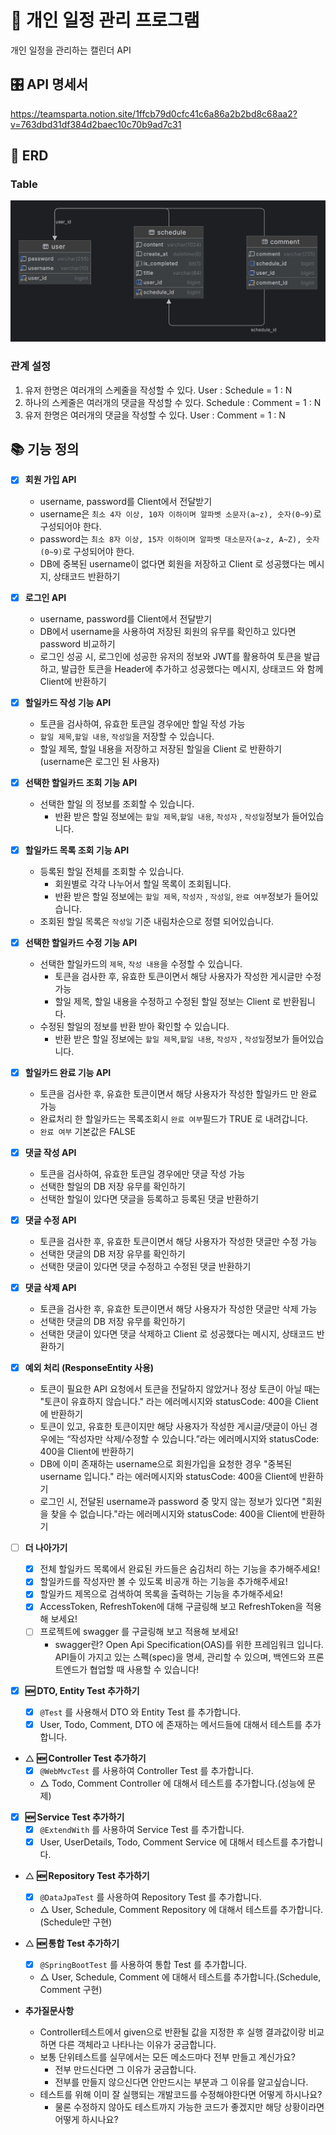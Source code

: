 # 📅 개인 일정 관리 프로그램


개인 일정을 관리하는 캘린더 API

## 🎛️ API 명세서
https://teamsparta.notion.site/1ffcb79d0cfc41c6a86a2b2bd8c68aa2?v=763dbd31df384d2baec10c70b9ad7c31

## 🔐 ERD
### **Table**
![img.png](img.png)


### **관계 설정**

1. 유저 한명은 여러개의 스케줄을 작성할 수 있다.
   User : Schedule = 1 : N
2. 하나의 스케줄은 여러개의 댓글을 작성할 수 있다.
   Schedule : Comment = 1 : N
3. 유저 한명은 여러개의 댓글을 작성할 수 있다.
   User : Comment = 1 : N


## 📚 기능 정의

- [x] **회원 가입 API**
  - username, password를 Client에서 전달받기
  - username은  `최소 4자 이상, 10자 이하이며 알파벳 소문자(a~z), 숫자(0~9)`로 구성되어야 한다.
  - password는  `최소 8자 이상, 15자 이하이며 알파벳 대소문자(a~z, A~Z), 숫자(0~9)`로 구성되어야 한다.
  - DB에 중복된 username이 없다면 회원을 저장하고 Client 로 성공했다는 메시지, 상태코드 반환하기


- [x] **로그인 API**
  - username, password를 Client에서 전달받기
  - DB에서 username을 사용하여 저장된 회원의 유무를 확인하고 있다면 password 비교하기
  - 로그인 성공 시, 로그인에 성공한 유저의 정보와 JWT를 활용하여 토큰을 발급하고,
    발급한 토큰을 Header에 추가하고 성공했다는 메시지, 상태코드 와 함께 Client에 반환하기


- [x] **할일카드 작성 기능 API**
  - 토큰을 검사하여, 유효한 토큰일 경우에만 할일 작성 가능
  - `할일 제목`,`할일 내용`, `작성일`을 저장할 수 있습니다.
  - 할일 제목, 할일 내용을 저장하고 저장된 할일을 Client 로 반환하기(username은 로그인 된 사용자)


- [x] **선택한 할일카드 조회 기능 API**
  - 선택한 할일 의 정보를 조회할 수 있습니다.
    - 반환 받은 할일 정보에는 `할일 제목`,`할일 내용`, `작성자` , `작성일`정보가 들어있습니다.


- [x] **할일카드 목록 조회 기능 API**
  - 등록된 할일 전체를 조회할 수 있습니다.
      - 회원별로 각각 나누어서 할일 목록이 조회됩니다.
      - 반환 받은 할일 정보에는 `할일 제목`, `작성자` , `작성일`, `완료 여부`정보가 들어있습니다.
  - 조회된 할일 목록은 `작성일` 기준 내림차순으로 정렬 되어있습니다.


- [x] **선택한 할일카드 수정 기능 API**
  - 선택한 할일카드의 `제목`, `작성 내용`을 수정할 수 있습니다.
      - 토큰을 검사한 후, 유효한 토큰이면서 해당 사용자가 작성한 게시글만 수정 가능
      - 할일 제목, 할일 내용을 수정하고 수정된 할일 정보는 Client 로 반환됩니다.
  - 수정된 할일의 정보를 반환 받아 확인할 수 있습니다.
    - 반환 받은 할일 정보에는 `할일 제목`,`할일 내용`, `작성자` , `작성일`정보가 들어있습니다.


- [x] **할일카드 완료 기능 API**
  - 토큰을 검사한 후, 유효한 토큰이면서 해당 사용자가 작성한 할일카드 만 완료 가능
  - 완료처리 한 할일카드는 목록조회시 `완료 여부`필드가 TRUE 로 내려갑니다.
  - `완료 여부` 기본값은 FALSE


- [x]  **댓글 작성 API**
    - 토큰을 검사하여, 유효한 토큰일 경우에만 댓글 작성 가능
    - 선택한 할일의 DB 저장 유무를 확인하기
    - 선택한 할일이 있다면 댓글을 등록하고 등록된 댓글 반환하기


- [x]  **댓글 수정 API**
    - 토큰을 검사한 후, 유효한 토큰이면서 해당 사용자가 작성한 댓글만 수정 가능
    - 선택한 댓글의 DB 저장 유무를 확인하기
    - 선택한 댓글이 있다면 댓글 수정하고 수정된 댓글 반환하기


- [x]  **댓글 삭제 API**
    - 토큰을 검사한 후, 유효한 토큰이면서 해당 사용자가 작성한 댓글만 삭제 가능
    - 선택한 댓글의 DB 저장 유무를 확인하기
    - 선택한 댓글이 있다면 댓글 삭제하고 Client 로 성공했다는 메시지, 상태코드 반환하기


- [x]  **예외 처리 (ResponseEntity 사용)**
    - 토큰이 필요한 API 요청에서 토큰을 전달하지 않았거나 정상 토큰이 아닐 때는 "토큰이 유효하지 않습니다." 라는 에러메시지와 statusCode: 400을 Client에 반환하기
    - 토큰이 있고, 유효한 토큰이지만 해당 사용자가 작성한 게시글/댓글이 아닌 경우에는 “작성자만 삭제/수정할 수 있습니다.”라는 에러메시지와 statusCode: 400을 Client에 반환하기
    - DB에 이미 존재하는 username으로 회원가입을 요청한 경우 "중복된 username 입니다." 라는 에러메시지와 statusCode: 400을 Client에 반환하기
    - 로그인 시, 전달된 username과 password 중 맞지 않는 정보가 있다면 "회원을 찾을 수 없습니다."라는 에러메시지와 statusCode: 400을 Client에 반환하기

- [ ] **더 나아가기**
  - [x] 전체 할일카드 목록에서 완료된 카드들은 숨김처리 하는 기능을 추가해주세요!
  - [x] 할일카드를 작성자만 볼 수 있도록 비공개 하는 기능을 추가해주세요!
  - [x] 할일카드 제목으로 검색하여 목록을 출력하는 기능을 추가해주세요!
  - [x] AccessToken, RefreshToken에 대해 구글링해 보고 RefreshToken을 적용해 보세요!
  - [ ] 프로젝트에 swagger 를 구글링해 보고 적용해 보세요!
    - swagger란? Open Api Specification(OAS)를 위한 프레임워크 입니다. API들이 가지고 있는 스펙(spec)을 명세, 관리할 수 있으며, 백엔드와 프론트엔드가 협업할 때 사용할 수 있습니다!


- [x]  **🆕 DTO, Entity Test 추가하기**
    - [x] `@Test` 를 사용해서 DTO 와 Entity Test 를 추가합니다.
    - [x] User, Todo, Comment, DTO 에 존재하는 메서드들에 대해서 테스트를 추가합니다.
- △  **🆕 Controller Test 추가하기**
    - [x] `@WebMvcTest` 를 사용하여 Controller Test 를 추가합니다.
    -  △ Todo, Comment Controller 에 대해서 테스트를 추가합니다.(성능에 문제)
- [x]  **🆕 Service Test 추가하기**
    - [x] `@ExtendWith` 를 사용하여 Service Test 를 추가합니다.
    - [x] User, UserDetails, Todo, Comment Service 에 대해서 테스트를 추가합니다.
- △  **🆕 Repository Test 추가하기**
    - [x] `@DataJpaTest` 를 사용하여 Repository Test 를 추가합니다.
    -  △ User, Schedule, Comment Repository 에 대해서 테스트를 추가합니다.(Schedule만 구현)
- △  **🆕 통합 Test 추가하기**
    - [x] `@SpringBootTest` 를 사용하여 통합 Test 를 추가합니다.
    -  △ User, Schedule, Comment 에 대해서 테스트를 추가합니다.(Schedule, Comment 구현)

- **추가질문사항**
  - Controller테스트에서 given으로 반환될 값을 지정한 후 실행 결과값이랑 비교하면 다른 객체라고 나타나는 이유가 궁금합니다.
  - 보통 단위테스트를 실무에서는 모든 메소드마다 전부 만들고 계신가요?
    - 전부 만드신다면 그 이유가 궁금합니다.
    - 전부를 만들지 않으신다면 안만드시는 부분과 그 이유를 알고싶습니다.
  - 테스트를 위해 이미 잘 실행되는 개발코드를 수정해야한다면 어떻게 하시나요?
    - 물론 수정하지 않아도 테스트까지 가능한 코드가 좋겠지만 해당 상황이라면 어떻게 하시나요?